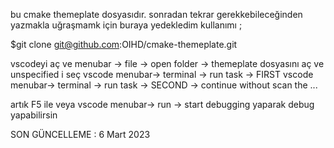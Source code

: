 bu cmake themeplate dosyasıdır. sonradan tekrar gerekkebileceğinden yazmakla uğraşmamk için buraya yedekledim kullanımı ;

$git clone git@github.com:OIHD/cmake-themeplate.git

vscodeyi aç ve menubar -> file -> open folder -> themeplate dosyasını aç ve unspecified i seç
vscode menubar-> terminal -> run task -> FIRST
vscode menubar-> terminal -> run task -> SECOND -> continue without scan the ...

artık F5 ile veya
vscode menubar-> run -> start debugging
yaparak debug yapabilirsin


SON GÜNCELLEME : 6 Mart 2023

